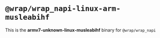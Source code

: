 # `@wrap/wrap_napi-linux-arm-musleabihf`

This is the **armv7-unknown-linux-musleabihf** binary for `@wrap/wrap_napi`
